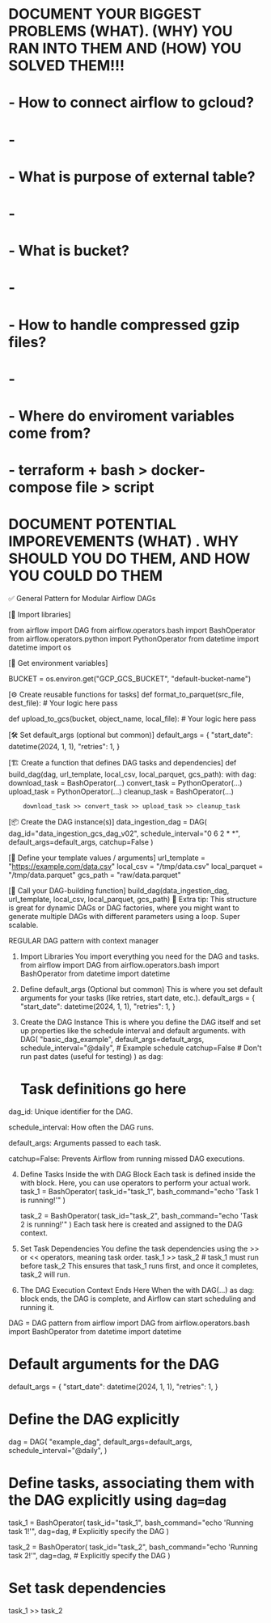 # DOCUMENT YOUR BIGGEST PROBLEMS (WHAT). (WHY) YOU RAN INTO THEM AND (HOW) YOU SOLVED THEM!!!
# - How to connect airflow to gcloud?
#    -
# - What is purpose of external table?
#    -
# - What is bucket?
#    -
# - How to handle compressed gzip files?
#    -
# - Where do enviroment variables come from? 
#    - terraform + bash > docker-compose file > script

# DOCUMENT POTENTIAL IMPOREVEMENTS (WHAT) . WHY SHOULD YOU DO THEM, AND HOW YOU COULD DO THEM


✅ General Pattern for Modular Airflow DAGs

[🔌 Import libraries]

from airflow import DAG
from airflow.operators.bash import BashOperator
from airflow.operators.python import PythonOperator
from datetime import datetime
import os

[🔐 Get environment variables]

BUCKET = os.environ.get("GCP_GCS_BUCKET", "default-bucket-name")


[⚙️ Create reusable functions for tasks]
def format_to_parquet(src_file, dest_file):
    # Your logic here
    pass

def upload_to_gcs(bucket, object_name, local_file):
    # Your logic here
    pass


[🛠️ Set default_args (optional but common)]
default_args = {
    "start_date": datetime(2024, 1, 1),
    "retries": 1,
}

[🏗️ Create a function that defines DAG tasks and dependencies]
def build_dag(dag, url_template, local_csv, local_parquet, gcs_path):
    with dag:
        download_task = BashOperator(...)
        convert_task = PythonOperator(...)
        upload_task = PythonOperator(...)
        cleanup_task = BashOperator(...)

        download_task >> convert_task >> upload_task >> cleanup_task

[📦 Create the DAG instance(s)]
data_ingestion_dag = DAG(
    dag_id="data_ingestion_gcs_dag_v02",
    schedule_interval="0 6 2 * *",
    default_args=default_args,
    catchup=False
)


[🧩 Define your template values / arguments]
url_template = "https://example.com/data.csv"
local_csv = "/tmp/data.csv"
local_parquet = "/tmp/data.parquet"
gcs_path = "raw/data.parquet"


[🚀 Call your DAG-building function]
build_dag(data_ingestion_dag, url_template, local_csv, local_parquet, gcs_path)
🧠 Extra tip:
This structure is great for dynamic DAGs or DAG factories, where you might want to generate multiple DAGs with different parameters using a loop. Super scalable.




REGULAR DAG pattern with context manager
1. Import Libraries
You import everything you need for the DAG and tasks.
from airflow import DAG
from airflow.operators.bash import BashOperator
from datetime import datetime


2. Define default_args (Optional but common)
This is where you set default arguments for your tasks (like retries, start date, etc.).
default_args = {
    "start_date": datetime(2024, 1, 1),
    "retries": 1,
}

3. Create the DAG Instance
This is where you define the DAG itself and set up properties like the schedule interval and default arguments.
with DAG(
    "basic_dag_example",
    default_args=default_args,
    schedule_interval="@daily",  # Example schedule
    catchup=False  # Don't run past dates (useful for testing)
) as dag:
    # Task definitions go here
dag_id: Unique identifier for the DAG.

schedule_interval: How often the DAG runs.

default_args: Arguments passed to each task.

catchup=False: Prevents Airflow from running missed DAG executions.


4. Define Tasks Inside the with DAG Block
Each task is defined inside the with block. Here, you can use operators to perform your actual work.
    task_1 = BashOperator(
        task_id="task_1",
        bash_command="echo 'Task 1 is running!'"
    )

    task_2 = BashOperator(
        task_id="task_2",
        bash_command="echo 'Task 2 is running!'"
    )
Each task here is created and assigned to the DAG context.

5. Set Task Dependencies
You define the task dependencies using the >> or << operators, meaning task order.
    task_1 >> task_2  # task_1 must run before task_2
This ensures that task_1 runs first, and once it completes, task_2 will run.

6. The DAG Execution Context Ends Here
When the with DAG(...) as dag: block ends, the DAG is complete, and Airflow can start scheduling and running it.




DAG = DAG pattern
from airflow import DAG
from airflow.operators.bash import BashOperator
from datetime import datetime

# Default arguments for the DAG
default_args = {
    "start_date": datetime(2024, 1, 1),
    "retries": 1,
}

# Define the DAG explicitly
dag = DAG(
    "example_dag",
    default_args=default_args,
    schedule_interval="@daily",
)

# Define tasks, associating them with the DAG explicitly using `dag=dag`
task_1 = BashOperator(
    task_id="task_1",
    bash_command="echo 'Running task 1!'",
    dag=dag,  # Explicitly specify the DAG
)

task_2 = BashOperator(
    task_id="task_2",
    bash_command="echo 'Running task 2!'",
    dag=dag,  # Explicitly specify the DAG
)

# Set task dependencies
task_1 >> task_2
